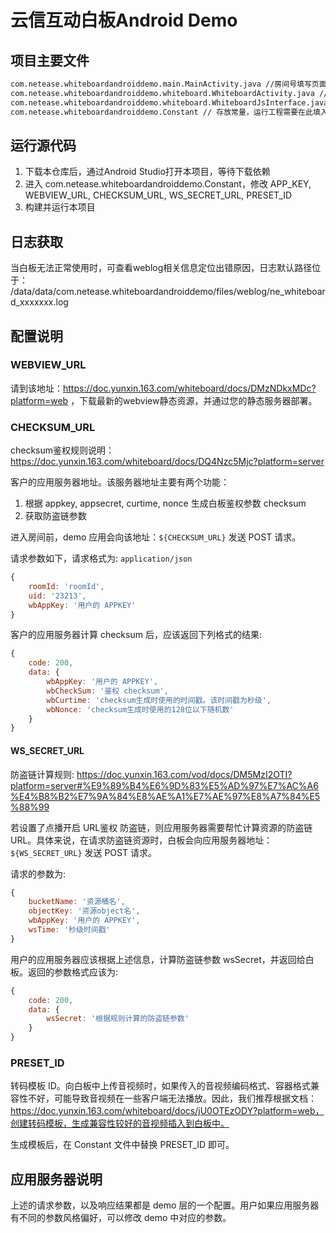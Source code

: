 # 云信互动白板Android Demo

## 项目主要文件

```md
com.netease.whiteboardandroiddemo.main.MainActivity.java //房间号填写页面
com.netease.whiteboardandroiddemo.whiteboard.WhiteboardActivity.java // 白板页面
com.netease.whiteboardandroiddemo.whiteboard.WhiteboardJsInterface.java // 白板JsBridge定义页面
com.netease.whiteboardandroiddemo.Constant // 存放常量，运行工程需要在此填入APP_KEY, WEBVIEW_URL, CHECKSUM_URL, WS_SECRET_URL, PRESET_ID
```
## 运行源代码

1. 下载本仓库后，通过Android Studio打开本项目，等待下载依赖
2. 进入 com.netease.whiteboardandroiddemo.Constant，修改 APP_KEY, WEBVIEW_URL, CHECKSUM_URL, WS_SECRET_URL, PRESET_ID
2. 构建并运行本项目
## 日志获取
当白板无法正常使用时，可查看weblog相关信息定位出错原因，日志默认路径位于：
/data/data/com.netease.whiteboardandroiddemo/files/weblog/ne_whiteboard_xxxxxxx.log

## 配置说明

### WEBVIEW_URL
请到该地址：https://doc.yunxin.163.com/whiteboard/docs/DMzNDkxMDc?platform=web ，下载最新的webview静态资源，并通过您的静态服务器部署。

### CHECKSUM_URL
checksum鉴权规则说明：https://doc.yunxin.163.com/whiteboard/docs/DQ4Nzc5Mjc?platform=server

客户的应用服务器地址。该服务器地址主要有两个功能：
1. 根据 appkey, appsecret, curtime, nonce 生成白板鉴权参数 checksum
2. 获取防盗链参数

进入房间前，demo 应用会向该地址：`${CHECKSUM_URL}` 发送 POST 请求。

请求参数如下，请求格式为: `application/json`
```js
{
    roomId: 'roomId',
    uid: '23213',
    wbAppKey: '用户的 APPKEY'
}
```

客户的应用服务器计算 checksum 后，应该返回下列格式的结果:
```js
{
    code: 200,
    data: {
        wbAppKey: '用户的 APPKEY',
        wbCheckSum: '鉴权 checksum',
        wbCurtime: 'checksum生成时使用的时间戳。该时间戳为秒级',
        wbNonce: 'checksum生成时使用的128位以下随机数'
    }
}
```

#### WS_SECRET_URL
防盗链计算规则: https://doc.yunxin.163.com/vod/docs/DM5MzI2OTI?platform=server#%E9%89%B4%E6%9D%83%E5%AD%97%E7%AC%A6%E4%B8%B2%E7%9A%84%E8%AE%A1%E7%AE%97%E8%A7%84%E5%88%99

若设置了点播开启 URL鉴权 防盗链，则应用服务器需要帮忙计算资源的防盗链 URL。具体来说，在请求防盗链资源时，白板会向应用服务器地址： `${WS_SECRET_URL}` 发送 POST 请求。

请求的参数为: 
```js
{
    bucketName: '资源桶名',
    objectKey: '资源object名',
    wbAppKey: '用户的 APPKEY',
    wsTime: '秒级时间戳'
}
```

用户的应用服务器应该根据上述信息，计算防盗链参数 wsSecret，并返回给白板。返回的参数格式应该为: 
```js
{
    code: 200,
    data: {
        wsSecret: '根据规则计算的防盗链参数'
    }
}
```

### PRESET_ID
转码模板 ID。向白板中上传音视频时，如果传入的音视频编码格式、容器格式兼容性不好，可能导致音视频在一些客户端无法播放。因此，我们推荐根据文档：https://doc.yunxin.163.com/whiteboard/docs/jU0OTEzODY?platform=web，创建转码模板，生成兼容性较好的音视频插入到白板中。

生成模板后，在 Constant 文件中替换 PRESET_ID 即可。

## 应用服务器说明
上述的请求参数，以及响应结果都是 demo 层的一个配置。用户如果应用服务器有不同的参数风格偏好，可以修改 demo 中对应的参数。